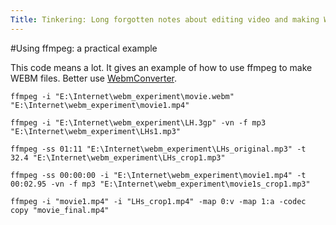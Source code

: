 ```yaml
---
Title: Tinkering: Long forgotten notes about editing video and making WEBM using a command line tool ffmpeg
---
```

#Using ffmpeg: a practical example

This code means a lot. It gives an example of how to use ffmpeg to make WEBM files. Better use [WebmConverter](https://github.com/WebMBro/WebMConverter).
~~~
ffmpeg -i "E:\Internet\webm_experiment\movie.webm" "E:\Internet\webm_experiment\movie1.mp4"

ffmpeg -i "E:\Internet\webm_experiment\LH.3gp" -vn -f mp3  "E:\Internet\webm_experiment\LHs1.mp3"

ffmpeg -ss 01:11 "E:\Internet\webm_experiment\LHs_original.mp3" -t 32.4 "E:\Internet\webm_experiment\LHs_crop1.mp3"

ffmpeg -ss 00:00:00 -i "E:\Internet\webm_experiment\movie1.mp4" -t 00:02.95 -vn -f mp3 "E:\Internet\webm_experiment\movie1s_crop1.mp3"

ffmpeg -i "movie1.mp4" -i "LHs_crop1.mp4" -map 0:v -map 1:a -codec copy "movie_final.mp4"
~~~
